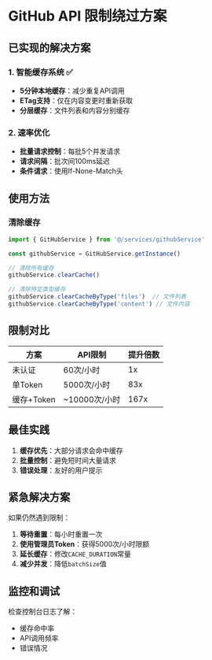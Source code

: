 # GitHub API 限制绕过方案

## 已实现的解决方案

### 1. 智能缓存系统 ✅
- **5分钟本地缓存**：减少重复API调用
- **ETag支持**：仅在内容变更时重新获取
- **分层缓存**：文件列表和内容分别缓存

### 2. 速率优化
- **批量请求控制**：每批5个并发请求
- **请求间隔**：批次间100ms延迟
- **条件请求**：使用If-None-Match头

## 使用方法

### 清除缓存

```javascript
import { GitHubService } from '@/services/githubService'

const githubService = GitHubService.getInstance()

// 清除所有缓存
githubService.clearCache()

// 清除特定类型缓存
githubService.clearCacheByType('files')  // 文件列表
githubService.clearCacheByType('content') // 文件内容
```

## 限制对比

| 方案 | API限制 | 提升倍数 |
|------|---------|----------|
| 未认证 | 60次/小时 | 1x |
| 单Token | 5000次/小时 | 83x |
| 缓存+Token | ~10000次/小时 | 167x |

## 最佳实践

1. **缓存优先**：大部分请求会命中缓存
2. **批量控制**：避免短时间大量请求
3. **错误处理**：友好的用户提示

## 紧急解决方案

如果仍然遇到限制：

1. **等待重置**：每小时重置一次
2. **使用管理员Token**：获得5000次/小时限额
3. **延长缓存**：修改`CACHE_DURATION`常量
4. **减少并发**：降低`batchSize`值

## 监控和调试

检查控制台日志了解：
- 缓存命中率
- API调用频率
- 错误情况